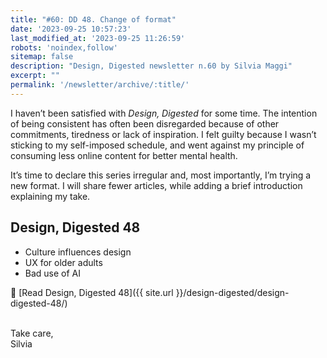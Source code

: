 ```yaml
---
title: "#60: DD 48. Change of format"
date: '2023-09-25 10:57:23'
last_modified_at: '2023-09-25 11:26:59'
robots: 'noindex,follow'
sitemap: false
description: "Design, Digested newsletter n.60 by Silvia Maggi"
excerpt: ""
permalink: '/newsletter/archive/:title/'
---
```

I haven’t been satisfied with _Design, Digested_ for some time. The intention of being consistent has often been disregarded because of other commitments, tiredness or lack of inspiration. I felt guilty because I wasn’t sticking to my self-imposed schedule, and went against my principle of consuming less online content for better mental health.

It’s time to declare this series irregular and, most importantly, I’m trying a new format. I will share fewer articles, while adding a brief introduction explaining my take.

## Design, Digested 48

- Culture influences design
- UX for older adults
- Bad use of AI

🔗 [Read Design, Digested 48]({{ site.url }}/design-digested/design-digested-48/)

<br>
Take care,<br>
Silvia